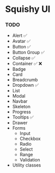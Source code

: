 # Squishy UI

### TODO

- Alert ✅
- Avatar ✅
- Button ✅
- Button Group ✅
- Collapse ✅
- Container ✅ ❌
- Badge
- Card
- Breadcrumb
- Dropdown ✅
- List
- Modal
- Navbar
- Skeleton
- Progress
- Tooltips ✅
- Drawer
- Forms
  - Input
  - Checkbox
  - Radio
  - Select
  - Range
  - Validation
- Utility classes
